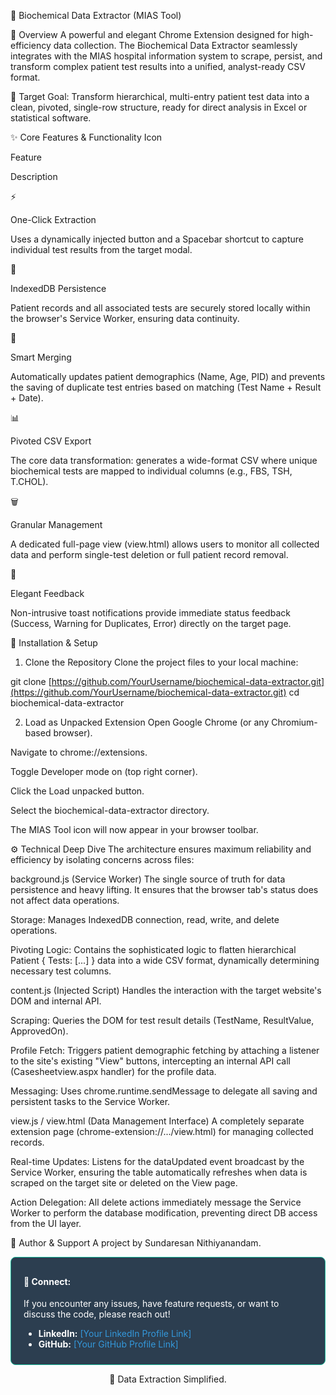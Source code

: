 🧪 Biochemical Data Extractor (MIAS Tool)
<!-- BADGES -->

🌟 Overview
A powerful and elegant Chrome Extension designed for high-efficiency data collection. The Biochemical Data Extractor seamlessly integrates with the MIAS hospital information system to scrape, persist, and transform complex patient test results into a unified, analyst-ready CSV format.

🎯 Target Goal: Transform hierarchical, multi-entry patient test data into a clean, pivoted, single-row structure, ready for direct analysis in Excel or statistical software.

✨ Core Features & Functionality
Icon

Feature

Description

⚡️

One-Click Extraction

Uses a dynamically injected button and a Spacebar shortcut to capture individual test results from the target modal.

💾

IndexedDB Persistence

Patient records and all associated tests are securely stored locally within the browser's Service Worker, ensuring data continuity.

🔄

Smart Merging

Automatically updates patient demographics (Name, Age, PID) and prevents the saving of duplicate test entries based on matching (Test Name + Result + Date).

📊

Pivoted CSV Export

The core data transformation: generates a wide-format CSV where unique biochemical tests are mapped to individual columns (e.g., FBS, TSH, T.CHOL).

🗑️

Granular Management

A dedicated full-page view (view.html) allows users to monitor all collected data and perform single-test deletion or full patient record removal.

🔔

Elegant Feedback

Non-intrusive toast notifications provide immediate status feedback (Success, Warning for Duplicates, Error) directly on the target page.

🚀 Installation & Setup
1. Clone the Repository
Clone the project files to your local machine:

git clone [https://github.com/YourUsername/biochemical-data-extractor.git](https://github.com/YourUsername/biochemical-data-extractor.git)
cd biochemical-data-extractor

2. Load as Unpacked Extension
Open Google Chrome (or any Chromium-based browser).

Navigate to chrome://extensions.

Toggle Developer mode on (top right corner).

Click the Load unpacked button.

Select the biochemical-data-extractor directory.

The MIAS Tool icon will now appear in your browser toolbar.

⚙️ Technical Deep Dive
The architecture ensures maximum reliability and efficiency by isolating concerns across files:

background.js (Service Worker)
The single source of truth for data persistence and heavy lifting. It ensures that the browser tab's status does not affect data operations.

Storage: Manages IndexedDB connection, read, write, and delete operations.

Pivoting Logic: Contains the sophisticated logic to flatten hierarchical Patient { Tests: [...] } data into a wide CSV format, dynamically determining necessary test columns.

content.js (Injected Script)
Handles the interaction with the target website's DOM and internal API.

Scraping: Queries the DOM for test result details (TestName, ResultValue, ApprovedOn).

Profile Fetch: Triggers patient demographic fetching by attaching a listener to the site's existing "View" buttons, intercepting an internal API call (Casesheetview.aspx handler) for the profile data.

Messaging: Uses chrome.runtime.sendMessage to delegate all saving and persistent tasks to the Service Worker.

view.js / view.html (Data Management Interface)
A completely separate extension page (chrome-extension://.../view.html) for managing collected records.

Real-time Updates: Listens for the dataUpdated event broadcast by the Service Worker, ensuring the table automatically refreshes when data is scraped on the target site or deleted on the View page.

Action Delegation: All delete actions immediately message the Service Worker to perform the database modification, preventing direct DB access from the UI layer.

👤 Author & Support
A project by Sundaresan Nithiyanandam.

<div style="padding: 10px 20px; border: 1px solid #1abc9c; border-radius: 8px; background-color: #2c3e50; color: white;">
<h4>📧 Connect:</h4>
<p>If you encounter any issues, have feature requests, or want to discuss the code, please reach out!</p>
<ul>
<li>
<strong>LinkedIn:</strong>
<a href="[Insert your LinkedIn URL here]" target="_blank" style="color: #3498db; text-decoration: none;">[Your LinkedIn Profile Link]</a>
</li>
<li>
<strong>GitHub:</strong>
<a href="[Insert your GitHub URL here]" target="_blank" style="color: #3498db; text-decoration: none;">[Your GitHub Profile Link]</a>
</li>
</ul>
</div>

<p align="center">
🚀 Data Extraction Simplified.
</p>
